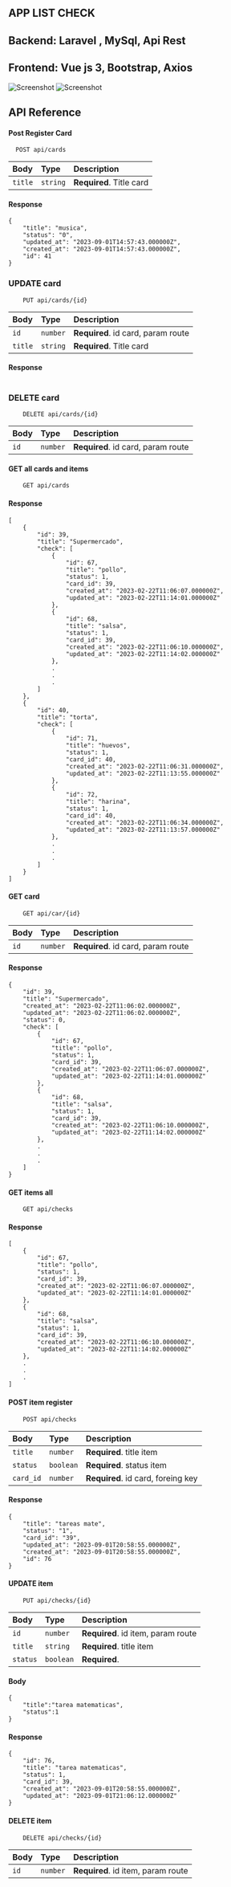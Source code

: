 ## APP LIST CHECK
## Backend: Laravel , MySql, Api Rest
## Frontend: Vue js 3, Bootstrap, Axios

![Screenshot](img_demo/demo1.png)
![Screenshot](img_demo/MER_ER.png)


## API Reference

#### Post Register Card

```http
  POST api/cards
```

| Body | Type     | Description                |
| :-------- | :------- | :------------------------- |
| `title` | `string` | **Required**. Title card |

#### Response

```
{
    "title": "musica",
    "status": "0",
    "updated_at": "2023-09-01T14:57:43.000000Z",
    "created_at": "2023-09-01T14:57:43.000000Z",
    "id": 41
}
```

### UPDATE card
```http
    PUT api/cards/{id}
```

| Body | Type     | Description                |
| :-------- | :------- | :------------------------- |
| `id` | `number` | **Required**. id card, param route |
| `title` | `string` | **Required**. Title card |

#### Response

```
```

### DELETE card
```http
    DELETE api/cards/{id}
```
| Body | Type     | Description                |
| :-------- | :------- | :------------------------- |
| `id` | `number` | **Required**. id card, param route |


#### GET all cards and items
```http
    GET api/cards
```

#### Response

```
[
    {
        "id": 39,
        "title": "Supermercado",
        "check": [
            {
                "id": 67,
                "title": "pollo",
                "status": 1,
                "card_id": 39,
                "created_at": "2023-02-22T11:06:07.000000Z",
                "updated_at": "2023-02-22T11:14:01.000000Z"
            },
            {
                "id": 68,
                "title": "salsa",
                "status": 1,
                "card_id": 39,
                "created_at": "2023-02-22T11:06:10.000000Z",
                "updated_at": "2023-02-22T11:14:02.000000Z"
            },
            .
            .
            .
        ]
    },
    {
        "id": 40,
        "title": "torta",
        "check": [
            {
                "id": 71,
                "title": "huevos",
                "status": 1,
                "card_id": 40,
                "created_at": "2023-02-22T11:06:31.000000Z",
                "updated_at": "2023-02-22T11:13:55.000000Z"
            },
            {
                "id": 72,
                "title": "harina",
                "status": 1,
                "card_id": 40,
                "created_at": "2023-02-22T11:06:34.000000Z",
                "updated_at": "2023-02-22T11:13:57.000000Z"
            },
            .
            .
            .
        ]
    }
]
```

#### GET card
```http
    GET api/car/{id}
```
| Body | Type     | Description                |
| :-------- | :------- | :------------------------- |
| `id` | `number` | **Required**. id card, param route |

#### Response

```
{
    "id": 39,
    "title": "Supermercado",
    "created_at": "2023-02-22T11:06:02.000000Z",
    "updated_at": "2023-02-22T11:06:02.000000Z",
    "status": 0,
    "check": [
        {
            "id": 67,
            "title": "pollo",
            "status": 1,
            "card_id": 39,
            "created_at": "2023-02-22T11:06:07.000000Z",
            "updated_at": "2023-02-22T11:14:01.000000Z"
        },
        {
            "id": 68,
            "title": "salsa",
            "status": 1,
            "card_id": 39,
            "created_at": "2023-02-22T11:06:10.000000Z",
            "updated_at": "2023-02-22T11:14:02.000000Z"
        },
        .
        .
        .
    ]
}
```

#### GET items all
```http
    GET api/checks
```

#### Response

```
[
    {
        "id": 67,
        "title": "pollo",
        "status": 1,
        "card_id": 39,
        "created_at": "2023-02-22T11:06:07.000000Z",
        "updated_at": "2023-02-22T11:14:01.000000Z"
    },
    {
        "id": 68,
        "title": "salsa",
        "status": 1,
        "card_id": 39,
        "created_at": "2023-02-22T11:06:10.000000Z",
        "updated_at": "2023-02-22T11:14:02.000000Z"
    },
    .
    .
    .
]
```
#### POST item register
```http
    POST api/checks
```
| Body | Type     | Description                |
| :-------- | :------- | :------------------------- |
| `title` | `number` | **Required**. title item |
| `status` | `boolean` | **Required**. status item |
| `card_id` | `number` | **Required**. id card, foreing key |

#### Response

```
{
    "title": "tareas mate",
    "status": "1",
    "card_id": "39",
    "updated_at": "2023-09-01T20:58:55.000000Z",
    "created_at": "2023-09-01T20:58:55.000000Z",
    "id": 76
}
```

#### UPDATE item 

```http
    PUT api/checks/{id}
```
| Body | Type     | Description                |
| :-------- | :------- | :------------------------- |
| `id` | `number` | **Required**. id item, param route |
| `title` | `string` | **Required**. title item |
| `status` | `boolean` | **Required**.  |

#### Body

```
{
    "title":"tarea matematicas",
    "status":1
}
```

#### Response

```
{
    "id": 76,
    "title": "tarea matematicas",
    "status": 1,
    "card_id": 39,
    "created_at": "2023-09-01T20:58:55.000000Z",
    "updated_at": "2023-09-01T21:06:12.000000Z"
}
```
#### DELETE item 
```http
    DELETE api/checks/{id}
```
| Body | Type     | Description                |
| :-------- | :------- | :------------------------- |
| `id` | `number` | **Required**. id item, param route |


